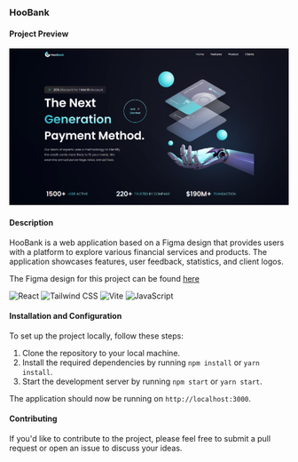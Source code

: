### HooBank

#### Project Preview

![Project Preview](./src/assets/preview_hoobank.png)

#### Description

HooBank is a web application based on a Figma design that provides users with a platform to explore various financial services and products. The application showcases features, user feedback, statistics, and client logos.

The Figma design for this project can be found [here](https://www.figma.com/file/bUGIPys15E78w9bs1l4tgS/HooBank?type=design&node-id=310-485&mode=design)

![React](https://img.shields.io/badge/React-61DAFB?style=for-the-badge&logo=react&logoColor=black)
![Tailwind CSS](https://img.shields.io/badge/Tailwind_CSS-38B2AC?style=for-the-badge&logo=tailwind-css&logoColor=white)
![Vite](https://img.shields.io/badge/Vite-646CFF?style=for-the-badge&logo=vite&logoColor=white)
![JavaScript](https://img.shields.io/badge/JavaScript-F7DF1E?style=for-the-badge&logo=javascript&logoColor=black)

#### Installation and Configuration

To set up the project locally, follow these steps:

1. Clone the repository to your local machine.
2. Install the required dependencies by running `npm install` or `yarn install`.
3. Start the development server by running `npm start` or `yarn start`.

The application should now be running on `http://localhost:3000`.

#### Contributing

If you'd like to contribute to the project, please feel free to submit a pull request or open an issue to discuss your ideas.
